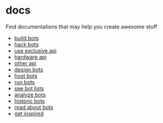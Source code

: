 # docs
Find documentations that may help you create awesome stuff

* <a href="https://github.com/BotcampBerlin/docs/blob/master/APIs/buildBots.md">build bots</a>
* <a href="https://github.com/BotcampBerlin/docs/blob/master/APIs/hackBots.md">hack bots</a>
* <a href="https://github.com/BotcampBerlin/docs/tree/master/APIs/exclusiveAPI">use exclusive api</a>
* <a href="https://github.com/BotcampBerlin/docs/blob/master/APIs/hardwareAPI.md">hardware api</a>
* <a href="https://github.com/BotcampBerlin/docs/blob/master/APIs/otherAPI.md">other api</a>
* <a href="https://github.com/BotcampBerlin/docs/blob/master/APIs/designbots.md">design bots</a>
* <a href="https://github.com/BotcampBerlin/docs/blob/master/APIs/hostbots.md">host bots</a>
* <a href="https://github.com/BotcampBerlin/docs/blob/master/APIs/runBots.md">run bots</a>
* <a href="https://github.com/BotcampBerlin/docs/blob/master/APIs/botLists.md">see bot lists</a>
* <a href="https://github.com/BotcampBerlin/docs/blob/master/APIs/analyzeBots.md">analyze bots</a>
* <a href="https://github.com/BotcampBerlin/docs/blob/master/APIs/historicBots.md">historic bots</a>
* <a href="https://github.com/BotcampBerlin/docs/blob/master/APIs/readBots.md">read about bots</a>
* <a href="https://github.com/BotcampBerlin/docs/blob/master/APIs/getInspired.md">get inspired</a>
